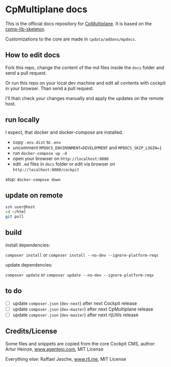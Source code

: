 # CpMultiplane docs

This is the official docs repository for [CpMultiplane][2]. It is based on the [cpmp-lib-skeleton][3].

Customizations to the core are made in `cpdata/addons/mpdocs`.

## How to edit docs

Fork this repo, change the content of the md files inside the `docs` folder and send a pull request.

Or run this repo on your local dev machine and edit all contents with cockpit in your browser. Than send a pull request.

I'll than check your changes manually and apply the updates on the remote host.

## run locally

I expect, that docker and docker-compose are installed.

* copy `.env.dist` to `.env`
* uncomment `MPDOCS_ENVIRONMENT=DEVELOPMENT` and `MPDOCS_SKIP_LOGIN=1`
* run `docker-compose up -d`
* open your browser on `http://localhost:8080`
* edit `.md` files in `docs` folder or edit via browser on `http://localhost:8080/cockpit`

stop: `docker-compose down`

## update on remote

```bash
ssh user@host
cd ~/html
git pull
```

## build

install dependencies:

`composer install` or `composer install --no-dev --ignore-platform-reqs`

update dependencies:

`composer update` or `composer update --no-dev --ignore-platform-reqs`

## to do

* [ ] update `composer.json` (`dev-next`) after next Cockpit release
* [ ] update `composer.json` (`dev-master`) after next CpMultiplane release
* [ ] update `composer.json` (`dev-master`) after next rljUtils release

## Credits/License

Some files and snippets are copied from the core Cockpit CMS, author: Artur Heinze, www.agentejo.com, MIT License

Everything else: Raffael Jesche, www.rlj.me, MIT License

[1]: https://github.com/agentejo/cockpit/
[2]: https://github.com/raffaelj/CpMultiplane
[3]: https://github.com/raffaelj/cpmp-lib-skeleton
